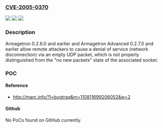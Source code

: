 ### [CVE-2005-0370](https://cve.mitre.org/cgi-bin/cvename.cgi?name=CVE-2005-0370)
![](https://img.shields.io/static/v1?label=Product&message=n%2Fa&color=blue)
![](https://img.shields.io/static/v1?label=Version&message=n%2Fa&color=blue)
![](https://img.shields.io/static/v1?label=Vulnerability&message=n%2Fa&color=brighgreen)

### Description

Armagetron 0.2.6.0 and earlier and Armagetron Advanced 0.2.7.0 and earlier allow remote attackers to cause a denial of service (network disconnection) via an empty UDP packet, which is not properly distinguished from the "no new packets" state of the associated socket.

### POC

#### Reference
- http://marc.info/?l=bugtraq&m=110811699206052&w=2

#### Github
No PoCs found on GitHub currently.

